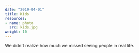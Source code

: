 ```yaml
---
date: "2019-04-01"
title: Kids
resources:
- name: photo
  src: kids.jpg
weight: 10
---
```


We didn't realize how much we missed seeing people in real life.

